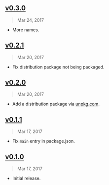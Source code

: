 ## [v0.3.0]
> Mar 24, 2017

- More names.

[v0.3.0]: https://github.com/rstacruz/startup-name-generator/compare/v0.2.1...v0.3.0

## [v0.2.1]
> Mar 20, 2017

- Fix distribution package not being packaged.

[v0.2.1]: https://github.com/rstacruz/startup-name-generator/compare/v0.2.0...v0.2.1

## [v0.2.0]
> Mar 20, 2017

- Add a distribution package via [unpkg.com](https://unpkg.com/@rstacruz/startup-name-generator@latest/lib/index.js).

[v0.2.0]: https://github.com/rstacruz/startup-name-generator/compare/v0.1.1...v0.2.0

## [v0.1.1]
> Mar 17, 2017

- Fix `main` entry in package.json.

[v0.1.1]: https://github.com/rstacruz/startup-name-generator/compare/v0.1.0...v0.1.1

## [v0.1.0]
> Mar 17, 2017

- Initial release.

[v0.1.0]: https://github.com/rstacruz/startup-name-generator/tree/v0.1.0

